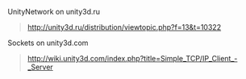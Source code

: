 UnityNetwork on unity3d.ru
> http://unity3d.ru/distribution/viewtopic.php?f=13&t=10322

Sockets on unity3d.com
> http://wiki.unity3d.com/index.php?title=Simple_TCP/IP_Client_-_Server